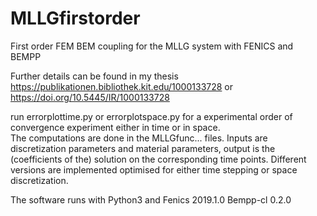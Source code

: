 # MLLGfirstorder
First order FEM BEM coupling for the MLLG system with FENICS and BEMPP

Further details can be found in my thesis https://publikationen.bibliothek.kit.edu/1000133728 or https://doi.org/10.5445/IR/1000133728

run errorplottime.py or errorplotspace.py for a experimental order of convergence experiment either in time or in space.  
The computations are done in the MLLGfunc... files. Inputs are discretization parameters and material parameters, output is the (coefficients of the) solution on the corresponding time points.  Different versions are implemented optimised for either time stepping or space discretization. 

The software runs with Python3 and
Fenics 2019.1.0 
Bempp-cl 0.2.0
